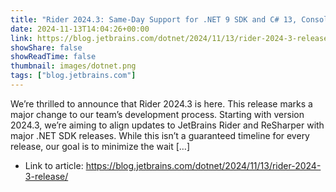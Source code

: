 ```yaml
---
title: "Rider 2024.3: Same-Day Support for .NET 9 SDK and C# 13, Console Debugging for Game Dev, AI Enhancements, and More"
date: 2024-11-13T14:04:26+00:00
link: https://blog.jetbrains.com/dotnet/2024/11/13/rider-2024-3-release/
showShare: false
showReadTime: false
thumbnail: images/dotnet.png
tags: ["blog.jetbrains.com"]
---
```

We’re thrilled to announce that Rider 2024.3 is here. This release marks a major change to our team’s development process. Starting with version 2024.3, we’re aiming to align updates to JetBrains Rider and ReSharper with major .NET SDK releases. While this isn’t a guaranteed timeline for every release, our goal is to minimize the wait […]

- Link to article: https://blog.jetbrains.com/dotnet/2024/11/13/rider-2024-3-release/